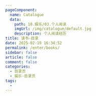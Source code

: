 ```yaml
---
pageComponent:
  name: Catalogue
  data:
    path: 10.娱乐/03.个人阅读
    imgUrl: /img/catalogue/default.jpg
    description: 个人阅读经历
title: 读书-目录
date: 2025-02-19 16:34:52
permalink: /enter/books/
sidebar: false
article: false
comment: false
categories:
  - 目录页
  - 娱乐-目录页
tags:
  - 
---
```


